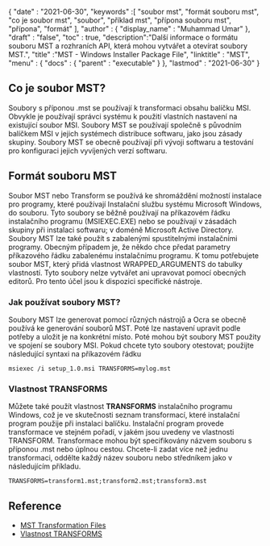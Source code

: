 {
  "date" : "2021-06-30",
  "keywords" :[ "soubor mst", "formát souboru mst", "co je soubor mst", "soubor", "příklad mst", "přípona souboru mst", "přípona", "formát" ],
  "author" : {
    "display_name" : "Muhammad Umar"
},
  "draft" : "false",
  "toc" : true,
  "description":"Další informace o formátu souboru MST a rozhraních API, která mohou vytvářet a otevírat soubory MST.",
  "title" :"MST - Windows Installer Package File",
  "linktitle" : "MST",
  "menu" : {
    "docs" : {
      "parent" : "executable"
}
},
  "lastmod" : "2021-06-30"
}

## Co je soubor MST?
Soubory s příponou .mst se používají k transformaci obsahu balíčku MSI. Obvykle je používají správci systému k použití vlastních nastavení na existující soubor MSI. Soubory MST se používají společně s původním balíčkem MSI v jejich systémech distribuce softwaru, jako jsou zásady skupiny. Soubory MST se obecně používají při vývoji softwaru a testování pro konfiguraci jejich vyvíjených verzí softwaru.

## Formát souboru MST
Soubor MST nebo Transform se používá ke shromáždění možností instalace pro programy, které používají Instalační službu systému Microsoft Windows, do souboru. Tyto soubory se běžně používají na příkazovém řádku instalačního programu (MSIEXEC.EXE) nebo se používají v zásadách skupiny při instalaci softwaru; v doméně Microsoft Active Directory. Soubory MST lze také použít s zabalenými spustitelnými instalačními programy. Obecným případem je, že někdo chce předat parametry příkazového řádku zabalenému instalačnímu programu. K tomu potřebujete soubor MST, který přidá vlastnost WRAPPED_ARGUMENTS do tabulky vlastností. Tyto soubory nelze vytvářet ani upravovat pomocí obecných editorů. Pro tento účel jsou k dispozici specifické nástroje.

### Jak používat soubory MST?
Soubory MST lze generovat pomocí různých nástrojů a Ocra se obecně používá ke generování souborů MST. Poté lze nastavení upravit podle potřeby a uložit je na konkrétní místo. Poté mohou být soubory MST použity ve spojení se soubory MSI. Pokud chcete tyto soubory otestovat; použijte následující syntaxi na příkazovém řádku

```
msiexec /i setup_1.0.msi TRANSFORMS=mylog.mst
```
### Vlastnost TRANSFORMS

Můžete také použít vlastnost **TRANSFORMS** instalačního programu Windows, což je ve skutečnosti seznam transformací, které instalační program použije při instalaci balíčku. Instalační program provede transformace ve stejném pořadí, v jakém jsou uvedeny ve vlastnosti TRANSFORM. Transformace mohou být specifikovány názvem souboru s příponou .mst nebo úplnou cestou. Chcete-li zadat více než jednu transformaci, oddělte každý název souboru nebo středníkem jako v následujícím příkladu.

```
TRANSFORMS=transform1.mst;transform2.mst;transform3.mst
```

## Reference

* [MST Transformation Files](https://www.exemsi.com/documentation/mst-transformation-files/)
* [Vlastnost TRANSFORMS](https://learn.microsoft.com/en-us/windows/win32/msi/transforms)


